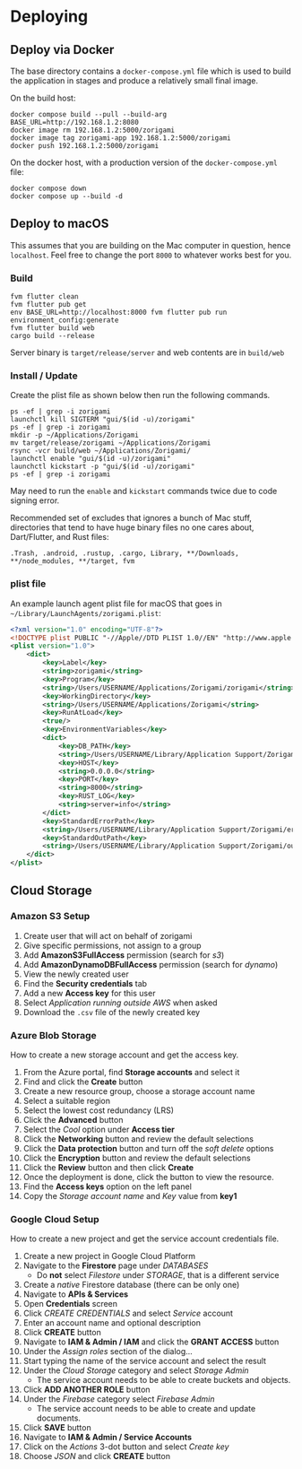 # Deploying

## Deploy via Docker

The base directory contains a `docker-compose.yml` file which is used to build the application in stages and produce a relatively small final image.

On the build host:

```shell
docker compose build --pull --build-arg BASE_URL=http://192.168.1.2:8080
docker image rm 192.168.1.2:5000/zorigami
docker image tag zorigami-app 192.168.1.2:5000/zorigami
docker push 192.168.1.2:5000/zorigami
```

On the docker host, with a production version of the `docker-compose.yml` file:

```shell
docker compose down
docker compose up --build -d
```

## Deploy to macOS

This assumes that you are building on the Mac computer in question, hence `localhost`. Feel free to change the port `8000` to whatever works best for you.

### Build

```shell
fvm flutter clean
fvm flutter pub get
env BASE_URL=http://localhost:8000 fvm flutter pub run environment_config:generate
fvm flutter build web
cargo build --release
```

Server binary is `target/release/server` and web contents are in `build/web`

### Install / Update

Create the plist file as shown below then run the following commands.

```shell
ps -ef | grep -i zorigami
launchctl kill SIGTERM "gui/$(id -u)/zorigami"
ps -ef | grep -i zorigami
mkdir -p ~/Applications/Zorigami
mv target/release/zorigami ~/Applications/Zorigami
rsync -vcr build/web ~/Applications/Zorigami/
launchctl enable "gui/$(id -u)/zorigami"
launchctl kickstart -p "gui/$(id -u)/zorigami"
ps -ef | grep -i zorigami
```

May need to run the `enable` and `kickstart` commands twice due to code signing error.

Recommended set of excludes that ignores a bunch of Mac stuff, directories that tend to have huge binary files no one cares about, Dart/Flutter, and Rust files:

```
.Trash, .android, .rustup, .cargo, Library, **/Downloads, **/node_modules, **/target, fvm
```

### plist file

An example launch agent plist file for macOS that goes in `~/Library/LaunchAgents/zorigami.plist`:

```xml
<?xml version="1.0" encoding="UTF-8"?>
<!DOCTYPE plist PUBLIC "-//Apple//DTD PLIST 1.0//EN" "http://www.apple.com/DTDs/PropertyList-1.0.dtd">
<plist version="1.0">
    <dict>
        <key>Label</key>
        <string>zorigami</string>
        <key>Program</key>
        <string>/Users/USERNAME/Applications/Zorigami/zorigami</string>
        <key>WorkingDirectory</key>
        <string>/Users/USERNAME/Applications/Zorigami</string>
        <key>RunAtLoad</key>
        <true/>
        <key>EnvironmentVariables</key>
        <dict>
            <key>DB_PATH</key>
            <string>/Users/USERNAME/Library/Application Support/Zorigami/dbase</string>
            <key>HOST</key>
            <string>0.0.0.0</string>
            <key>PORT</key>
            <string>8000</string>
            <key>RUST_LOG</key>
            <string>server=info</string>
        </dict>
        <key>StandardErrorPath</key>
        <string>/Users/USERNAME/Library/Application Support/Zorigami/error.log</string>
        <key>StandardOutPath</key>
        <string>/Users/USERNAME/Library/Application Support/Zorigami/output.log</string>
    </dict>
</plist>
```

## Cloud Storage

### Amazon S3 Setup

1. Create user that will act on behalf of zorigami
1. Give specific permissions, not assign to a group
1. Add **AmazonS3FullAccess** permission (search for _s3_)
1. Add **AmazonDynamoDBFullAccess** permission (search for _dynamo_)
1. View the newly created user
1. Find the **Security credentials** tab
1. Add a new **Access key** for this user
1. Select _Application running outside AWS_ when asked
1. Download the `.csv` file of the newly created key

### Azure Blob Storage

How to create a new storage account and get the access key.

1. From the Azure portal, find **Storage accounts** and select it
1. Find and click the **Create** button
1. Create a new resource group, choose a storage account name
1. Select a suitable region
1. Select the lowest cost redundancy (LRS)
1. Click the **Advanced** button
1. Select the _Cool_ option under **Access tier**
1. Click the **Networking** button and review the default selections
1. Click the **Data protection** button and turn off the _soft delete_ options
1. Click the **Encryption** button and review the default selections
1. Click the **Review** button and then click **Create**
1. Once the deployment is done, click the button to view the resource.
1. Find the **Access keys** option on the left panel
1. Copy the _Storage account name_ and _Key_ value from **key1**

### Google Cloud Setup

How to create a new project and get the service account credentials file.

1. Create a new project in Google Cloud Platform
1. Navigate to the **Firestore** page under _DATABASES_
    * Do **not** select _Filestore_ under _STORAGE_, that is a different service
1. Create a _native_ Firestore database (there can be only one)
1. Navigate to **APIs & Services**
1. Open **Credentials** screen
1. Click _CREATE CREDENTIALS_ and select _Service_ account
1. Enter an account name and optional description
1. Click **CREATE** button
1. Navigate to **IAM & Admin / IAM** and click the **GRANT ACCESS** button
1. Under the _Assign roles_ section of the dialog...
1. Start typing the name of the service account and select the result
1. Under the _Cloud Storage_ category and select _Storage Admin_
    * The service account needs to be able to create buckets and objects.
1. Click **ADD ANOTHER ROLE** button
1. Under the _Firebase_ category select _Firebase Admin_
    * The service account needs to be able to create and update documents.
1. Click **SAVE** button
1. Navigate to **IAM & Admin / Service Accounts**
1. Click on the _Actions_ 3-dot button and select _Create key_
1. Choose *JSON* and click **CREATE** button
